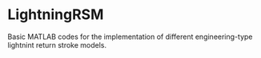 # LightningRSM

Basic MATLAB codes for the implementation of different engineering-type lightnint return stroke models.
